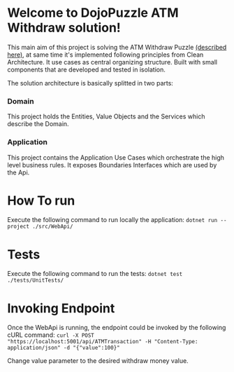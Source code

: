 # Welcome to DojoPuzzle ATM Withdraw solution!

This main aim of this project is solving the ATM Withdraw Puzzle [(described here)](http://dojopuzzles.com/problemas/exibe/caixa-eletronico/), at same time it's implemented following principles from Clean Architecture. It use cases as central organizing structure. Built with small components that are developed and tested in isolation.

The solution architecture is basically splitted in two parts:
### Domain
This project holds the Entities, Value Objects and the Services which describe the Domain.

### Application
This project contains the Application Use Cases which orchestrate the high level business rules. It exposes Boundaries Interfaces which are used by the Api.

# How To run
Execute the following command to run locally the application:
```dotnet run --project ./src/WebApi/```

# Tests
Execute the following command to run the tests:
```dotnet test ./tests/UnitTests/```

# Invoking Endpoint
Once the WebApi is running, the endpoint could be invoked by the following cURL command:
```curl -X POST "https://localhost:5001/api/ATMTransaction" -H "Content-Type: application/json" -d "{"value":100}"```

Change value parameter to the desired withdraw money value.
